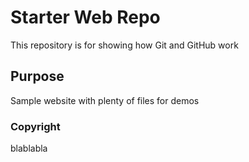 # Starter Web Repo

This repository is for showing how Git and GitHub work

## Purpose

Sample website with plenty of files for demos

### Copyright

blablabla
